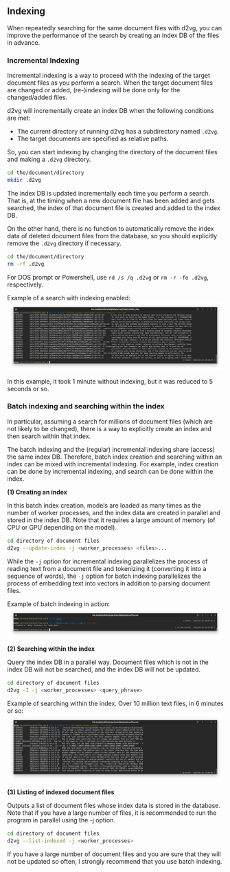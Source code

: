 ## Indexing

When repeatedly searching for the same document files with d2vg, you can improve the performance of the search by creating an index DB of the files in advance.

### Incremental Indexing

Incremental indexing is a way to proceed with the indexing of the target document files as you perform a search.
When the target document files are changed or added, (re-)indexing will be done only for the changed/added files.

d2vg will incrementally create an index DB when the following conditions are met:

* The current directory of running d2vg has a subdirectory named `.d2vg`.
* The target documents are specified as relative paths.

So, you can start indexing by changing the directory of the document files and making a `.d2vg` directory.

```sh
cd the/document/directory
mkdir .d2vg
```

The index DB is updated incrementally each time you perform a search.
That is, at the timing when a new document file has been added and gets searched, the index of that document file is created and added to the index DB.

On the other hand, there is no function to automatically remove the index data of deleted document files from the database, so you should explicitly remove the `.d2vg` directory if necessary.

```sh
cd the/document/directory
rm -rf .d2vg
```

For DOS prompt or Powershell, use `rd /s /q .d2vg` or `rm -r -fo .d2vg`, respectively.

Example of a search with indexing enabled:  
![](images/run4.png)

In this example, it took 1 minute without indexing, but it was reduced to 5 seconds or so.

### Batch indexing and searching within the index

In particular, assuming a search for millions of document files (which are not likely to be changed), there is a way to explicitly create an index and then search within that index.

The batch indexing and the (regular) incremental indexing share (access) the same index DB.
Therefore, batch index creation and searching within an index can be mixed with incremental indexing. For example, index creation can be done by incremental indexing, and search can be done within the index.

**(1) Creating an index**

In this batch index creation, models are loaded as many times as the number of worker processes, and the index data are created in parallel and stored in the index DB. Note that it requires a large amount of memory (of CPU or GPU depending on the model).

```sh
cd directory of document files
d2vg --update-index -j <worker_processes> <files>...
```

While the `-j` option for incremental indexing parallelizes the process of reading text from a document file and tokenizing it (converting it into a sequence of words), the `-j` option for batch indexing parallelizes the process of embedding text into vectors in addition to parsing document files.

Example of batch indexing in action:  
![](images/run5.png)

**(2) Searching within the index**

Query the index DB in a parallel way. Document files which is not in the index DB will not be searched, and the index DB will not be updated.

```sh
cd directory of document files
d2vg -I -j <worker_processes> <query_phrase>
```

Example of searching within the index. Over 10 million text files, in 6 minutes or so:  
![](images/run6.png)

**(3) Listing of indexed document files**

Outputs a list of document files whose index data is stored in the database.
Note that if you have a large number of files, it is recommended to run the program in parallel using the -j option.

```sh
cd directory of document files
d2vg --list-indexed -j <worker_processes>
```

If you have a large number of document files and you are sure that they will not be updated so often, I strongly recommend that you use batch indexing.

